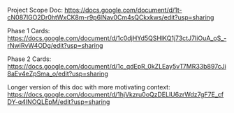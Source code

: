 Project Scope Doc:
https://docs.google.com/document/d/1t-cN087lGO2Dr0htWxCK8m-r9p6lNav0Cm4sQCkxkws/edit?usp=sharing

Phase 1 Cards:
https://docs.google.com/document/d/1c0djHYd5QSHlKQ1j73ctJ7IiOuA_oS_-rNwiRvW4ODg/edit?usp=sharing

Phase 2 Cards:
https://docs.google.com/document/d/1c_qdEpR_0kZLEay5vT7MR33b897cJi8aEv4eZpSma_o/edit?usp=sharing

Longer version of this doc with more motivating context: 
https://docs.google.com/document/d/1hjVkzru0oQzDELlU6zrWdz7gF7E_cfDY-q4INOQLEpM/edit?usp=sharing


